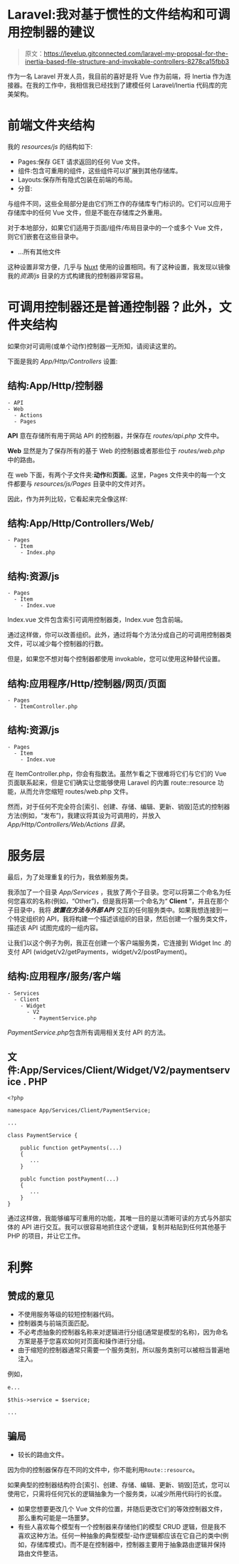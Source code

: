 # Laravel:我对基于惯性的文件结构和可调用控制器的建议

> 原文：<https://levelup.gitconnected.com/laravel-my-proposal-for-the-inertia-based-file-structure-and-invokable-controllers-8278ca15fbb3>

作为一名 Laravel 开发人员，我目前的喜好是将 Vue 作为前端，将 Inertia 作为连接器。在我的工作中，我相信我已经找到了建模任何 Laravel/Inertia 代码库的完美架构。

# 前端文件夹结构

我的 *resources/js* 的结构如下:

*   Pages:保存 GET 请求返回的任何 Vue 文件。
*   组件:包含可重用的组件，这些组件可以扩展到其他存储库。
*   Layouts:保存所有隐式包装在前端的布局。
*   分音:

与组件不同，这些全局部分是由它们所工作的存储库专门标识的。它们可以应用于存储库中的任何 Vue 文件，但是不能在存储库之外重用。

对于本地部分，如果它们适用于页面/组件/布局目录中的一个或多个 Vue 文件，则它们嵌套在这些目录中。

*   …所有其他文件

这种设置非常方便，几乎与 [Nuxt](https://nuxtjs.org/docs/get-started/directory-structure/) 使用的设置相同。有了这种设置，我发现以镜像我的*资源/js* 目录的方式构建我的控制器非常容易。

# 可调用控制器还是普通控制器？此外，文件夹结构

如果你对可调用(或单个动作)控制器一无所知，请阅读这里的。

下面是我的 *App/Http/Controllers* 设置:

## 结构:App/Http/控制器

```
- API
- Web
  - Actions
  - Pages
```

**API** 意在存储所有用于网站 API 的控制器，并保存在 *routes/api.php* 文件中。

**Web** 显然是为了保存所有的基于 Web 的控制器或者那些位于 *routes/web.php* 中的路由。

在 web 下面，有两个子文件夹:**动作**和**页面**。这里，Pages 文件夹中的每一个文件都要与 *resources/js/Pages* 目录中的文件对齐。

因此，作为并列比较，它看起来完全像这样:

## 结构:App/Http/Controllers/Web/

```
- Pages
  - Item
    - Index.php
```

## 结构:资源/js

```
- Pages
  - Item
    - Index.vue
```

Index.vue 文件包含索引可调用控制器类，Index.vue 包含前端。

通过这样做，你可以改善组织。此外，通过将每个方法分成自己的可调用控制器类文件，可以减少每个控制器的行数。

但是，如果您不想对每个控制器都使用 invokable，您可以使用这种替代设置。

## 结构:应用程序/Http/控制器/网页/页面

```
- Pages
  - ItemController.php
```

## 结构:资源/js

```
- Pages
  - Item
    - Index.vue
```

在 ItemController.php，你会有指数法。虽然乍看之下很难将它们与它们的 Vue 页面联系起来，但是它们确实让您能够使用 Laravel 的内置 route::resource 功能，从而允许您缩短 routes/web.php 文件。

然而，对于任何不完全符合[索引、创建、存储、编辑、更新、销毁]范式的控制器方法(例如，“发布”)，我建议将其设为可调用的，并放入*App/Http/Controllers/Web/Actions 目录*。

# 服务层

最后，为了处理重复的行为，我依赖服务类。

我添加了一个目录 *App/Services* ，我放了两个子目录。您可以将第二个命名为任何您喜欢的名称(例如，“Other”)，但是我将第一个命名为“ **Client** ”，并且在那个子目录中，我将 ***放置在方法与外部 API*** 交互的任何服务类中。如果我想连接到一个特定组织的 API，我将构建一个描述该组织的目录，然后创建一个服务类文件，描述该 API 试图完成的一组内容。

让我们以这个例子为例，我正在创建一个客户端服务类，它连接到 Widget Inc .的支付 API (widget/v2/getPayments，widget/v2/postPayment)。

## 结构:应用程序/服务/客户端

```
- Services
  - Client
    - Widget
      - V2
        - PaymentService.php
```

*PaymentService.php*包含所有调用相关支付 API 的方法。

## 文件:App/Services/Client/Widget/V2/paymentservice . PHP

```
<?php

namespace App/Services/Client/PaymentService;

...

class PaymentService {

	public function getPayments(...)
	{
	   ...
	}

	publc function postPayment(...)
	{
	   ...
	}
}
```

通过这样做，我能够编写可重用的功能，其唯一目的是以清晰可读的方式与外部实体的 API 进行交互。我可以很容易地抓住这个逻辑，复制并粘贴到任何其他基于 PHP 的项目，并让它工作。

# 利弊

## 赞成的意见

*   不使用服务等级的较短控制器代码。
*   控制器类与前端页面匹配。
*   不必考虑抽象的控制器名称来对逻辑进行分组(通常是模型的名称)，因为命名方案是基于您喜欢如何对页面和操作进行分组。
*   由于缩短的控制器通常只需要一个服务类别，所以服务类别可以被相当普遍地注入。

例如，

```
e...

$this->service = $service;

...
```

## 骗局

*   较长的路由文件。

因为你的控制器保存在不同的文件中，你不能利用`Route::resource`。

如果典型的控制器结构符合[索引、创建、存储、编辑、更新、销毁]范式，您可以使用它，只需将任何冗长的逻辑抽象为一个服务类，以减少所用代码行的长度。

*   如果您想要更改几个 Vue 文件的位置，并随后更改它们的等效控制器文件，那么重构可能是一场噩梦。
*   有些人喜欢每个模型有一个控制器来存储他们的模型 CRUD 逻辑，但是我不喜欢这种方法。任何一种抽象的典型模型-动作逻辑都应该在它自己的类中(例如，存储库模式)。而不是在控制器中，控制器主要用于抽象路由逻辑并保持路由文件整洁。